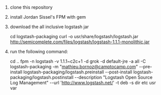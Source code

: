 
1) clone this repository

2) install Jordan Sissel's FPM with gem

3) download the all inclusive logstash jar

    cd logstash-packaging
    curl -o usr/share/logstash/logstash.jar http://semicomplete.com/files/logstash/logstash-1.1.1-monolithic.jar

4) run the following command:

    cd ..
    fpm -n logstash -v 1.1.1~c2c+1 -d grok -d default-jre -a all -C logstash-packaging -m "<mathieu.bornoz@camptocamp.com>" --pre-install logstash-packaging/logstash.preinstall  --post-install logstash-packaging/logstash.postinstall --description "Logstash Open Source Log Management" --url 'http://www.logstash.net/' -t deb -s dir etc usr var

